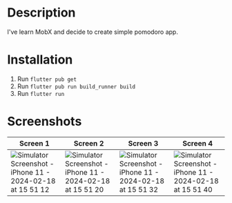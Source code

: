# Description

I've learn MobX and decide to create simple pomodoro app.

# Installation

1. Run `flutter pub get`
2. Run `flutter pub run build_runner build`
3. Run `flutter run`

# Screenshots

|Screen 1|Screen 2|Screen 3|Screen 4|
|---|---|---|---|
|![Simulator Screenshot - iPhone 11 - 2024-02-18 at 15 51 12](https://github.com/instyo/flutter_pomodoro/assets/29440672/06576215-3aac-4136-9336-c839de1626ab)|![Simulator Screenshot - iPhone 11 - 2024-02-18 at 15 51 20](https://github.com/instyo/flutter_pomodoro/assets/29440672/e451088f-2321-4b81-b007-426867d51f87)|![Simulator Screenshot - iPhone 11 - 2024-02-18 at 15 51 32](https://github.com/instyo/flutter_pomodoro/assets/29440672/289ae736-c28d-483b-a327-a2d2c8e7b1f6)|![Simulator Screenshot - iPhone 11 - 2024-02-18 at 15 51 40](https://github.com/instyo/flutter_pomodoro/assets/29440672/24211c13-f3f2-421b-8a38-51247907da97)|

